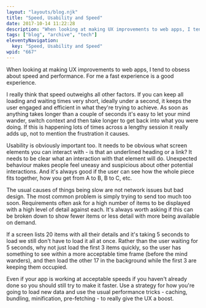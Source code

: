 ```yaml
---
layout: "layouts/blog.njk"
title: "Speed, Usability and Speed"
date: 2017-10-14 11:22:28
description: "When looking at making UX improvements to web apps, I tend to obsess about speed and performance"
tags: ["blog", "archive", "tech"]
eleventyNavigation:
  key: "Speed, Usability and Speed"
wpid: "667"
---
```


When looking at making UX improvements to web apps, I tend to obsess about speed and performance. For me a fast experience is a good experience.

I really think that speed outweighs all other factors. If you can keep all loading and waiting times very short, ideally under a second, it keeps the user engaged and efficient in what they're trying to achieve. As soon as anything takes longer than a couple of seconds it's easy to let your mind wander, switch context and then take longer to get back into what you were doing. If this is happening lots of times across a lengthy session it really adds up, not to mention the frustration it causes.

Usability is obviously important too. It needs to be obvious what screen elements you can interact with - is that an underlined heading or a link? It needs to be clear what an interaction with that element will do. Unexpected behaviour makes people feel uneasy and suspicious about other potential interactions. And it's always good if the user can see how the whole piece fits together, how you get from A to B, B to C, etc.

The usual causes of things being slow are not network issues but bad design. The most common problem is simply trying to send too much too soon. Requirements often ask for a high number of items to be displayed with a high level of detail against each. It's always worth asking if this can be broken down to show fewer items or less detail with more being available on demand.

If a screen lists 20 items with all their details and it's taking 5 seconds to load we still don't have to load it all at once. Rather than the user waiting for 5 seconds, why not just load the first 3 items quickly, so the user has something to see within a more acceptable time frame (before the mind wanders), and then load the other 17 in the background while the first 3 are keeping them occupied.

Even if your app is working at acceptable speeds if you haven't already done so you should still try to make it faster. Use a strategy for how you're going to load new data and use the usual performance tricks - caching, bundling, minification, pre-fetching - to really give the UX a boost.
